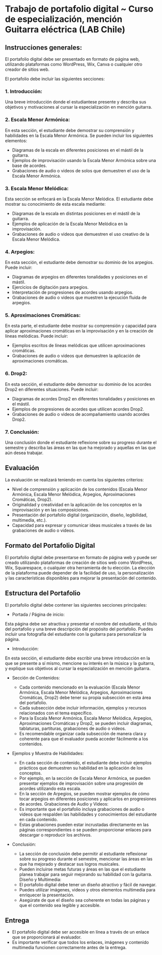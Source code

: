 # Trabajo de portafolio digital ~ Curso de especialización, mención Guitarra eléctrica (LAB Chile)
## Instrucciones generales: 
El portafolio digital debe ser presentado en formato de
página web, utilizando plataformas como WordPress,
Wix, Canva o cualquier otro creador de sitios web. 

El portafolio debe incluir las siguientes secciones:

### 1. Introducción:
   
Una breve introducción donde el estudiantese presente y describa sus objetivos y motivaciones al cursar la especialización en mención guitarra.

### 2. Escala Menor Armónica:

En esta sección, el estudiante debe demostrar su comprensión y habilidades en la Escala Menor Armónica. Se pueden incluir los siguientes elementos:

 * Diagramas de la escala en diferentes posiciones en el mástil de la guitarra.
 * Ejemplos de improvisación usando la Escala Menor Armónica sobre una base de acordes.
 * Grabaciones de audio o videos de solos que demuestren el uso de la Escala Menor Armónica.

### 3. Escala Menor Melódica:

Esta sección se enfocará en la Escala Menor Melódica. 
El estudiante debe mostrar su conocimiento de esta escala mediante:
* Diagramas de la escala en distintas posiciones en el mástil de la guitarra.
* Ejemplos de aplicación de la Escala Menor Melódica en la improvisación.
* Grabaciones de audio o videos que demuestren el uso creativo de la Escala Menor Melódica.

### 4. Arpegios:

En esta sección, el estudiante debe demostrar su dominio de los arpegios. Puede incluir:
* Diagramas de arpegios en diferentes tonalidades y posiciones en el mástil.
* Ejercicios de digitación para arpegios.
* Interpretación de progresiones de acordes usando arpegios.
* Grabaciones de audio o videos que muestren la ejecución fluida de arpegios.
  
### 5. Aproximaciones Cromáticas:

En esta parte, el estudiante debe mostrar su comprensión y capacidad para aplicar aproximaciones cromáticas en la improvisación y en la creación de líneas melódicas.
Puede incluir:
* Ejemplos escritos de líneas melódicas que utilicen aproximaciones cromáticas.
* Grabaciones de audio o videos que demuestren la aplicación de aproximaciones
cromáticas.

### 6. Drop2:

En esta sección, el estudiante debe demostrar su dominio de los acordes Drop2 en diferentes situaciones. Puede incluir:
* Diagramas de acordes Drop2 en diferentes tonalidades y posiciones en el mástil.
* Ejemplos de progresiones de acordes que utilicen acordes Drop2.
* Grabaciones de audio o videos de acompañamiento usando acordes Drop2.

### 7. Conclusión:

Una conclusión donde el estudiante reflexione sobre su progreso durante el semestre y describa las áreas en las que ha mejorado y aquellas en las que aún desea trabajar.

## Evaluación
La evaluación se realizará teniendo en cuenta los siguientes criterios:
* Nivel de comprensión y aplicación de los contenidos (Escala Menor Armónica, Escala Menor Melódica, Arpegios, Aproximaciones Cromáticas, Drop2).
* Originalidad y creatividad en la aplicación de los conceptos en la improvisación y en las composiciones.
* Presentación del portafolio digital (organización, diseño, legibilidad, multimedia, etc.).
* Capacidad para expresar y comunicar ideas musicales a través de las grabaciones de audio o videos.

## Formato del Portafolio Digital 
El portafolio digital debe presentarse en formato de página web y puede ser creado utilizando plataformas de creación de sitios web como WordPress, Wix, Squarespace, o cualquier otra herramienta de tu elección. La elección de la plataforma puede depender de la facilidad de uso, la personalización y las características disponibles para mejorar la presentación del contenido.

## Estructura del Portafolio
El portafolio digital debe contener las siguientes secciones principales:
* Portada / Página de inicio:
  
 Esta página debe ser atractiva y presentar el nombre del estudiante, el título del portafolio y una breve descripción del propósito del portafolio. Puedes incluir una fotografía del estudiante con la guitarra para personalizar la página.

* Introducción:
  
En esta sección, el estudiante debe escribir una breve introducción en la que se presente a sí mismo, mencione su interés en la música y la guitarra, y explique sus objetivos al cursar la especialización en mención guitarra.

* Sección de Contenidos:
  * Cada contenido mencionado en la evaluación (Escala Menor Armónica,
  Escala Menor Melódica, Arpegios, Aproximaciones Cromáticas, Drop2) debe
  tener su propia subsección en esta área del portafolio.
  * Cada subsección debe incluir información, ejemplos y recursos relacionados con el tema específico.
  * Para la Escala Menor Armónica, Escala Menor Melódica, Arpegios, Aproximaciones Cromáticas y Drop2, se pueden incluir diagramas, tablaturas, partituras, grabaciones de audio o videos.
  * Es recomendable organizar cada subsección de manera clara y coherente para que el evaluador pueda acceder fácilmente a los contenidos.
   
* Ejemplos y Muestra de Habilidades:
  * En cada sección de contenido, el estudiante debe incluir ejemplos prácticos que demuestren su habilidad en la aplicación de los conceptos.
  * Por ejemplo, en la sección de Escala Menor Armónica, se pueden presentar ejemplos de improvisación sobre una progresión de acordes utilizando esta escala.
  * En la sección de Arpegios, se pueden mostrar ejemplos de cómo tocar arpegios en diferentes posiciones y aplicarlos en progresiones de acordes. 
  Grabaciones de Audio y Videos:
  * Es importante que el portafolio incluya grabaciones de audio o videos que respalden las habilidades y conocimientos del estudiante en cada contenido.
  * Estas grabaciones pueden estar incrustadas directamente en las páginas correspondientes o se pueden proporcionar enlaces para descargar o reproducir los archivos. 

* Conclusión:
  * La sección de conclusión debe permitir al estudiante reflexionar sobre su progreso durante el semestre, mencionar las áreas en las que ha mejorado y destacar sus logros musicales.
  * Pueden incluirse metas futuras y áreas en las que el estudiante planea trabajar para seguir mejorando su habilidad con la guitarra. 
  Diseño y Multimedia:
  * El portafolio digital debe tener un diseño atractivo y fácil de navegar.
  * Puedes utilizar imágenes, videos y otros elementos multimedia para enriquecer la presentación.
  * Asegúrate de que el diseño sea coherente en todas las páginas y que el contenido sea legible y accesible.
  
## Entrega
* El portafolio digital debe ser accesible en línea a través de un enlace que se proporcionará al evaluador.
* Es importante verificar que todos los enlaces, imágenes y contenido multimedia funcionen correctamente antes de la entrega.
